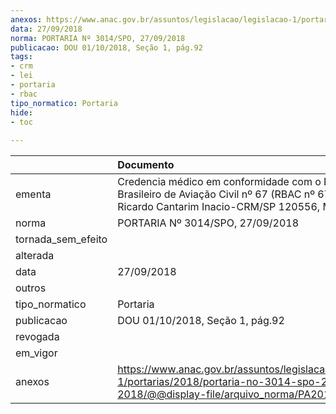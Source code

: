 ```yaml
---
anexos: https://www.anac.gov.br/assuntos/legislacao/legislacao-1/portarias/2018/portaria-no-3014-spo-27-09-2018/@@display-file/arquivo_norma/PA2018-3014.pdf
data: 27/09/2018
norma: PORTARIA Nº 3014/SPO, 27/09/2018
publicacao: DOU 01/10/2018, Seção 1, pág.92
tags:
- crm
- lei
- portaria
- rbac
tipo_normatico: Portaria
hide: 
- toc 
 
---
```


|                    | Documento                                                                                                                                              |
|:-------------------|:-------------------------------------------------------------------------------------------------------------------------------------------------------|
| ementa             | Credencia médico em conformidade com o Regulamento Brasileiro de Aviação Civil nº 67 (RBAC nº 67) - Dr. Ricardo Cantarim Inacio-CRM/SP 120556, MC 189. |
| norma              | PORTARIA Nº 3014/SPO, 27/09/2018                                                                                                                       |
| tornada_sem_efeito |                                                                                                                                                        |
| alterada           |                                                                                                                                                        |
| data               | 27/09/2018                                                                                                                                             |
| outros             |                                                                                                                                                        |
| tipo_normatico     | Portaria                                                                                                                                               |
| publicacao         | DOU 01/10/2018, Seção 1, pág.92                                                                                                                        |
| revogada           |                                                                                                                                                        |
| em_vigor           |                                                                                                                                                        |
| anexos             | https://www.anac.gov.br/assuntos/legislacao/legislacao-1/portarias/2018/portaria-no-3014-spo-27-09-2018/@@display-file/arquivo_norma/PA2018-3014.pdf   |
